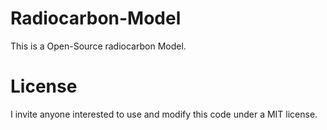 # Radiocarbon-Model
This is a Open-Source radiocarbon Model.


# License
I invite anyone interested to use and modify this code under a MIT license.
